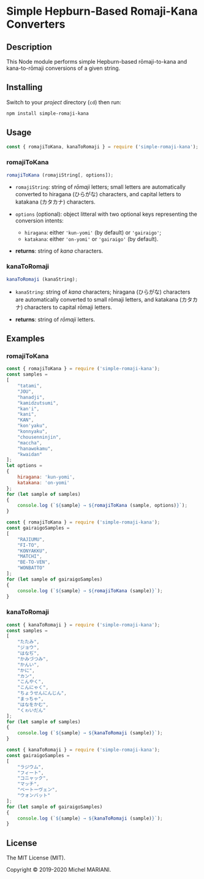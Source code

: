 # Simple Hepburn-Based Romaji-Kana Converters

## Description

This Node module performs simple Hepburn-based rōmaji-to-kana and kana-to-rōmaji conversions of a given string.

## Installing

Switch to your *project* directory (`cd`) then run:

```bash
npm install simple-romaji-kana
```
## Usage

```javascript
const { romajiToKana, kanaToRomaji } = require ('simple-romaji-kana');
```

### romajiToKana

```javascript
romajiToKana (romajiString[, options]);
```

- `romajiString`: string of *rōmaji* letters; small letters are automatically converted to hiragana (ひらがな) characters, and capital letters to katakana (カタカナ) characters.

- `options` (optional): object litteral with two optional keys representing the conversion intents:
    - `hiragana`: either `'kun-yomi'` (by default) or `'gairaigo'`;
    - `katakana`: either `'on-yomi'` or `'gairaigo'` (by default).

- **returns**: string of *kana* characters.

### kanaToRomaji

```javascript
kanaToRomaji (kanaString);
```
- `kanaString`: string of *kana* characters; hiragana (ひらがな) characters are automatically converted to small rōmaji letters, and katakana (カタカナ) characters to capital rōmaji letters.

- **returns**: string of *rōmaji* letters.

## Examples

### romajiToKana

```javascript
const { romajiToKana } = require ('simple-romaji-kana');
const samples =
[
    "tatami",
    "JOU",
    "hanadji",
    "kamidzutsumi",
    "kan'i",
    "kani",
    "KAN",
    "kon'yaku",
    "konnyaku",
    "chousenninjin",
    "maccha",
    "hanawokamu",
    "kwaidan"
];
let options =
{
    hiragana: 'kun-yomi',
    katakana: 'on-yomi'
};
for (let sample of samples)
{
    console.log (`${sample} → ${romajiToKana (sample, options)}`);
}
```

```javascript
const { romajiToKana } = require ('simple-romaji-kana');
const gairaigoSamples =
[
    "RAJIUMU",
    "FI-TO",
    "KONYAKKU",
    "MATCHI",
    "BE-TO-VEN",
    "WONBATTO"
];
for (let sample of gairaigoSamples)
{
    console.log (`${sample} → ${romajiToKana (sample)}`);
}
```

### kanaToRomaji

```javascript
const { kanaToRomaji } = require ('simple-romaji-kana');
const samples =
[
    "たたみ",
    "ジョウ",
    "はなぢ",
    "かみづつみ",
    "かんい",
    "かに",
    "カン",
    "こんやく",
    "こんにゃく",
    "ちょうせんにんじん",
    "まっちゃ",
    "はなをかむ",
    "くゎいだん"
];
for (let sample of samples)
{
    console.log (`${sample} → ${kanaToRomaji (sample)}`);
}
```

```javascript
const { kanaToRomaji } = require ('simple-romaji-kana');
const gairaigoSamples =
[
    "ラジウム",
    "フィート",
    "コニャック",
    "マッチ",
    "ベートーヴェン",
    "ウォンバット"
];
for (let sample of gairaigoSamples)
{
    console.log (`${sample} → ${kanaToRomaji (sample)}`);
}
```

## License

The MIT License (MIT).

Copyright © 2019-2020 Michel MARIANI.
